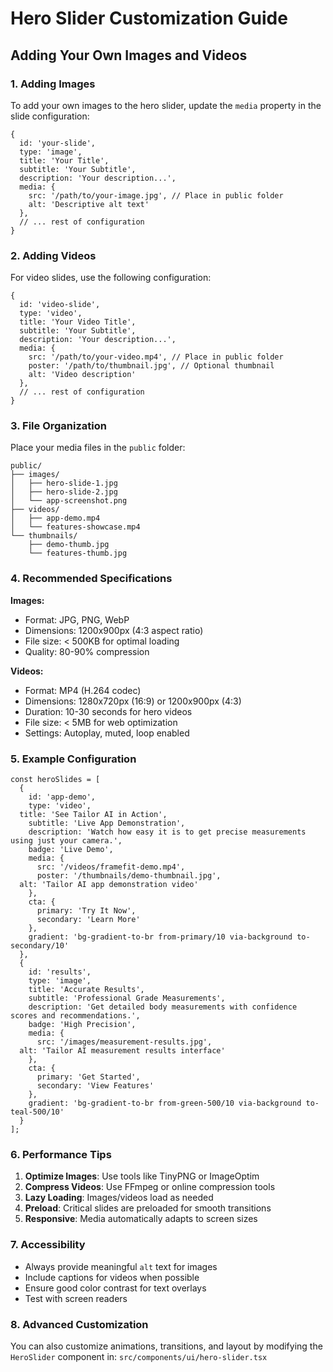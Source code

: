 # Hero Slider Customization Guide

## Adding Your Own Images and Videos

### 1. Adding Images

To add your own images to the hero slider, update the `media` property in the slide configuration:

```tsx
{
  id: 'your-slide',
  type: 'image',
  title: 'Your Title',
  subtitle: 'Your Subtitle',
  description: 'Your description...',
  media: {
    src: '/path/to/your-image.jpg', // Place in public folder
    alt: 'Descriptive alt text'
  },
  // ... rest of configuration
}
```

### 2. Adding Videos

For video slides, use the following configuration:

```tsx
{
  id: 'video-slide',
  type: 'video',
  title: 'Your Video Title',
  subtitle: 'Your Subtitle',
  description: 'Your description...',
  media: {
    src: '/path/to/your-video.mp4', // Place in public folder
    poster: '/path/to/thumbnail.jpg', // Optional thumbnail
    alt: 'Video description'
  },
  // ... rest of configuration
}
```

### 3. File Organization

Place your media files in the `public` folder:

```
public/
├── images/
│   ├── hero-slide-1.jpg
│   ├── hero-slide-2.jpg
│   └── app-screenshot.png
├── videos/
│   ├── app-demo.mp4
│   └── features-showcase.mp4
└── thumbnails/
    ├── demo-thumb.jpg
    └── features-thumb.jpg
```

### 4. Recommended Specifications

**Images:**
- Format: JPG, PNG, WebP
- Dimensions: 1200x900px (4:3 aspect ratio)
- File size: < 500KB for optimal loading
- Quality: 80-90% compression

**Videos:**
- Format: MP4 (H.264 codec)
- Dimensions: 1280x720px (16:9) or 1200x900px (4:3)
- Duration: 10-30 seconds for hero videos
- File size: < 5MB for web optimization
- Settings: Autoplay, muted, loop enabled

### 5. Example Configuration

```tsx
const heroSlides = [
  {
    id: 'app-demo',
    type: 'video',
  title: 'See Tailor AI in Action',
    subtitle: 'Live App Demonstration',
    description: 'Watch how easy it is to get precise measurements using just your camera.',
    badge: 'Live Demo',
    media: {
      src: '/videos/framefit-demo.mp4',
      poster: '/thumbnails/demo-thumbnail.jpg',
  alt: 'Tailor AI app demonstration video'
    },
    cta: {
      primary: 'Try It Now',
      secondary: 'Learn More'
    },
    gradient: 'bg-gradient-to-br from-primary/10 via-background to-secondary/10'
  },
  {
    id: 'results',
    type: 'image',
    title: 'Accurate Results',
    subtitle: 'Professional Grade Measurements',
    description: 'Get detailed body measurements with confidence scores and recommendations.',
    badge: 'High Precision',
    media: {
      src: '/images/measurement-results.jpg',
  alt: 'Tailor AI measurement results interface'
    },
    cta: {
      primary: 'Get Started',
      secondary: 'View Features'
    },
    gradient: 'bg-gradient-to-br from-green-500/10 via-background to-teal-500/10'
  }
];
```

### 6. Performance Tips

1. **Optimize Images**: Use tools like TinyPNG or ImageOptim
2. **Compress Videos**: Use FFmpeg or online compression tools
3. **Lazy Loading**: Images/videos load as needed
4. **Preload**: Critical slides are preloaded for smooth transitions
5. **Responsive**: Media automatically adapts to screen sizes

### 7. Accessibility

- Always provide meaningful `alt` text for images
- Include captions for videos when possible
- Ensure good color contrast for text overlays
- Test with screen readers

### 8. Advanced Customization

You can also customize animations, transitions, and layout by modifying the `HeroSlider` component in:
`src/components/ui/hero-slider.tsx`